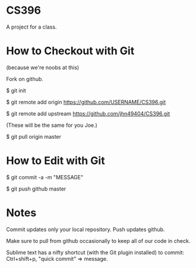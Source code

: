 CS396
=====

A project for a class.

How to Checkout with Git
===

(because we're noobs at this)

Fork on github.

$ git init

$ git remote add origin https://github.com/USERNAME/CS396.git

$ git remote add upstream https://github.com/jhn49404/CS396.git

(These will be the same for you Joe.)

$ git pull origin master

How to Edit with Git
===

$ git commit -a -m "MESSAGE"

$ git push github master

Notes
===

Commit updates only your local repository. Push updates github.

Make sure to pull from github occasionally to keep all of our code in check.

Sublime text has a nifty shortcut (with the Git plugin installed) to commit: Ctrl+shift+p, "quick commit" => message.